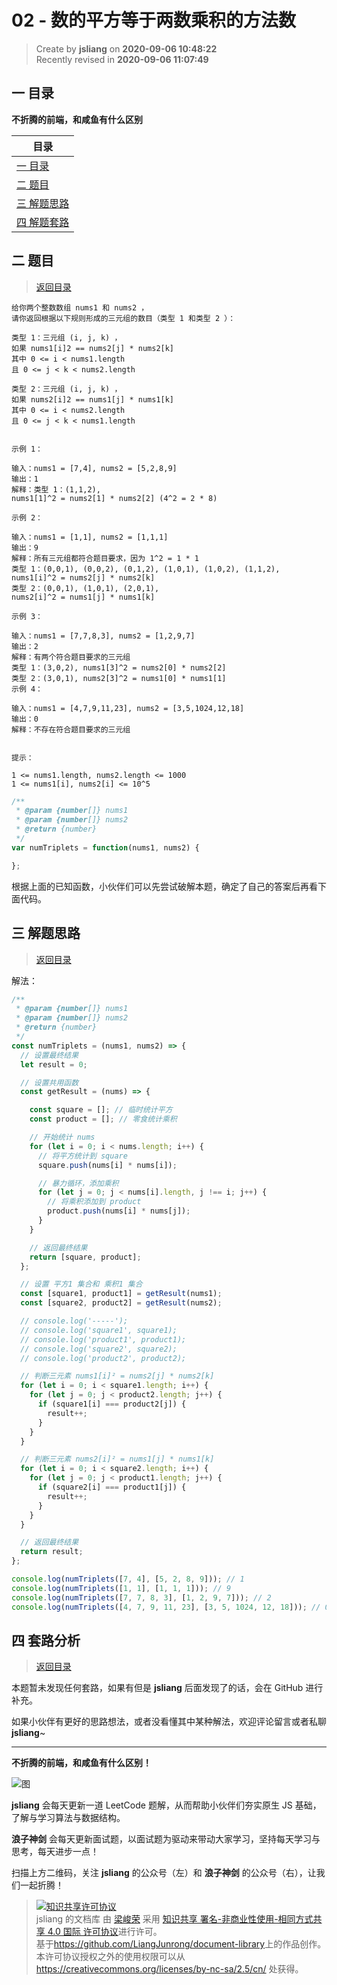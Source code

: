 02 - 数的平方等于两数乘积的方法数
===

> Create by **jsliang** on **2020-09-06 10:48:22**  
> Recently revised in **2020-09-06 11:07:49**

## <a name="chapter-one" id="chapter-one"></a>一 目录

**不折腾的前端，和咸鱼有什么区别**

| 目录 |
| --- |
| [一 目录](#chapter-one) |
| <a name="catalog-chapter-two" id="catalog-chapter-two"></a>[二 题目](#chapter-two) |
| <a name="catalog-chapter-three" id="catalog-chapter-three"></a>[三 解题思路](#chapter-three) |
| <a name="catalog-chapter-four" id="catalog-chapter-four"></a>[四 解题套路](#chapter-four) |

## <a name="chapter-two" id="chapter-two"></a>二 题目

> [返回目录](#chapter-one)

```
给你两个整数数组 nums1 和 nums2 ，
请你返回根据以下规则形成的三元组的数目（类型 1 和类型 2 ）：

类型 1：三元组 (i, j, k) ，
如果 nums1[i]2 == nums2[j] * nums2[k]
其中 0 <= i < nums1.length
且 0 <= j < k < nums2.length

类型 2：三元组 (i, j, k) ，
如果 nums2[i]2 == nums1[j] * nums1[k]
其中 0 <= i < nums2.length
且 0 <= j < k < nums1.length
 

示例 1：

输入：nums1 = [7,4], nums2 = [5,2,8,9]
输出：1
解释：类型 1：(1,1,2),
nums1[1]^2 = nums2[1] * nums2[2] (4^2 = 2 * 8)

示例 2：

输入：nums1 = [1,1], nums2 = [1,1,1]
输出：9
解释：所有三元组都符合题目要求，因为 1^2 = 1 * 1
类型 1：(0,0,1), (0,0,2), (0,1,2), (1,0,1), (1,0,2), (1,1,2),
nums1[i]^2 = nums2[j] * nums2[k]
类型 2：(0,0,1), (1,0,1), (2,0,1),
nums2[i]^2 = nums1[j] * nums1[k]

示例 3：

输入：nums1 = [7,7,8,3], nums2 = [1,2,9,7]
输出：2
解释：有两个符合题目要求的三元组
类型 1：(3,0,2), nums1[3]^2 = nums2[0] * nums2[2]
类型 2：(3,0,1), nums2[3]^2 = nums1[0] * nums1[1]
示例 4：

输入：nums1 = [4,7,9,11,23], nums2 = [3,5,1024,12,18]
输出：0
解释：不存在符合题目要求的三元组
 

提示：

1 <= nums1.length, nums2.length <= 1000
1 <= nums1[i], nums2[i] <= 10^5
```

```js
/**
 * @param {number[]} nums1
 * @param {number[]} nums2
 * @return {number}
 */
var numTriplets = function(nums1, nums2) {

};
```

根据上面的已知函数，小伙伴们可以先尝试破解本题，确定了自己的答案后再看下面代码。

## <a name="chapter-three" id="chapter-three"></a>三 解题思路

> [返回目录](#chapter-one)

解法：

```js
/**
 * @param {number[]} nums1
 * @param {number[]} nums2
 * @return {number}
 */
const numTriplets = (nums1, nums2) => {
  // 设置最终结果
  let result = 0;

  // 设置共用函数
  const getResult = (nums) => {

    const square = []; // 临时统计平方
    const product = []; // 零食统计乘积

    // 开始统计 nums
    for (let i = 0; i < nums.length; i++) {
      // 将平方统计到 square
      square.push(nums[i] * nums[i]);

      // 暴力循环，添加乘积
      for (let j = 0; j < nums[i].length, j !== i; j++) {
        // 将乘积添加到 product
        product.push(nums[i] * nums[j]);
      }
    }

    // 返回最终结果
    return [square, product];
  };

  // 设置 平方1 集合和 乘积1 集合
  const [square1, product1] = getResult(nums1);
  const [square2, product2] = getResult(nums2);

  // console.log('-----');
  // console.log('square1', square1);
  // console.log('product1', product1);
  // console.log('square2', square2);
  // console.log('product2', product2);

  // 判断三元素 nums1[i]² = nums2[j] * nums2[k]
  for (let i = 0; i < square1.length; i++) {
    for (let j = 0; j < product2.length; j++) {
      if (square1[i] === product2[j]) {
        result++;
      }
    }
  }

  // 判断三元素 nums2[i]² = nums1[j] * nums1[k]
  for (let i = 0; i < square2.length; i++) {
    for (let j = 0; j < product1.length; j++) {
      if (square2[i] === product1[j]) {
        result++;
      }
    }
  }

  // 返回最终结果
  return result;
};

console.log(numTriplets([7, 4], [5, 2, 8, 9])); // 1
console.log(numTriplets([1, 1], [1, 1, 1])); // 9
console.log(numTriplets([7, 7, 8, 3], [1, 2, 9, 7])); // 2
console.log(numTriplets([4, 7, 9, 11, 23], [3, 5, 1024, 12, 18])); // 0
```

## <a name="chapter-four" id="chapter-four"></a>四 套路分析

> [返回目录](#chapter-one)

本题暂未发现任何套路，如果有但是 **jsliang** 后面发现了的话，会在 GitHub 进行补充。

如果小伙伴有更好的思路想法，或者没看懂其中某种解法，欢迎评论留言或者私聊 **jsliang**~

---

**不折腾的前端，和咸鱼有什么区别！**

![图](https://github.com/LiangJunrong/document-library/blob/master/public-repertory/img/z-index-small.png?raw=true)

**jsliang** 会每天更新一道 LeetCode 题解，从而帮助小伙伴们夯实原生 JS 基础，了解与学习算法与数据结构。

**浪子神剑** 会每天更新面试题，以面试题为驱动来带动大家学习，坚持每天学习与思考，每天进步一点！

扫描上方二维码，关注 **jsliang** 的公众号（左）和 **浪子神剑** 的公众号（右），让我们一起折腾！

> <a rel="license" href="http://creativecommons.org/licenses/by-nc-sa/4.0/"><img alt="知识共享许可协议" style="border-width:0" src="https://i.creativecommons.org/l/by-nc-sa/4.0/88x31.png" /></a><br /><span xmlns:dct="http://purl.org/dc/terms/" property="dct:title">jsliang 的文档库</span> 由 <a xmlns:cc="http://creativecommons.org/ns#" href="https://github.com/LiangJunrong/document-library" property="cc:attributionName" rel="cc:attributionURL">梁峻荣</a> 采用 <a rel="license" href="http://creativecommons.org/licenses/by-nc-sa/4.0/">知识共享 署名-非商业性使用-相同方式共享 4.0 国际 许可协议</a>进行许可。<br />基于<a xmlns:dct="http://purl.org/dc/terms/" href="https://github.com/LiangJunrong/document-library" rel="dct:source">https://github.com/LiangJunrong/document-library</a>上的作品创作。<br />本许可协议授权之外的使用权限可以从 <a xmlns:cc="http://creativecommons.org/ns#" href="https://creativecommons.org/licenses/by-nc-sa/2.5/cn/" rel="cc:morePermissions">https://creativecommons.org/licenses/by-nc-sa/2.5/cn/</a> 处获得。
